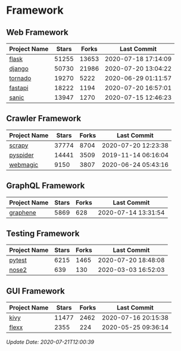 # Framework

## Web Framework

| Project Name | Stars | Forks | Last Commit |
| ------------ | ----- | ----- | ----------- |
| [flask](https://github.com/pallets/flask) | 51255 | 13653 | 2020-07-18 17:14:09 |
| [django](https://github.com/django/django) | 50730 | 21986 | 2020-07-20 13:04:22 |
| [tornado](https://github.com/tornadoweb/tornado) | 19270 | 5222 | 2020-06-29 01:11:57 |
| [fastapi](https://github.com/tiangolo/fastapi) | 18222 | 1194 | 2020-07-20 16:57:01 |
| [sanic](https://github.com/huge-success/sanic) | 13947 | 1270 | 2020-07-15 12:46:23 |

## Crawler Framework

| Project Name | Stars | Forks | Last Commit |
| ------------ | ----- | ----- | ----------- |
| [scrapy](https://github.com/scrapy/scrapy) | 37774 | 8704 | 2020-07-20 12:23:38 |
| [pyspider](https://github.com/binux/pyspider) | 14441 | 3509 | 2019-11-14 06:16:04 |
| [webmagic](https://github.com/code4craft/webmagic) | 9150 | 3807 | 2020-06-24 05:43:16 |

## GraphQL Framework

| Project Name | Stars | Forks | Last Commit |
| ------------ | ----- | ----- | ----------- |
| [graphene](https://github.com/graphql-python/graphene) | 5869 | 628 | 2020-07-14 13:31:54 |

## Testing Framework

| Project Name | Stars | Forks | Last Commit |
| ------------ | ----- | ----- | ----------- |
| [pytest](https://github.com/pytest-dev/pytest) | 6215 | 1465 | 2020-07-20 18:48:08 |
| [nose2](https://github.com/nose-devs/nose2) | 639 | 130 | 2020-03-03 16:52:03 |

## GUI Framework

| Project Name | Stars | Forks | Last Commit |
| ------------ | ----- | ----- | ----------- |
| [kivy](https://github.com/kivy/kivy) | 11477 | 2462 | 2020-07-16 20:15:38 |
| [flexx](https://github.com/flexxui/flexx) | 2355 | 224 | 2020-05-25 09:36:14 |

*Update Date: 2020-07-21T12:00:39*